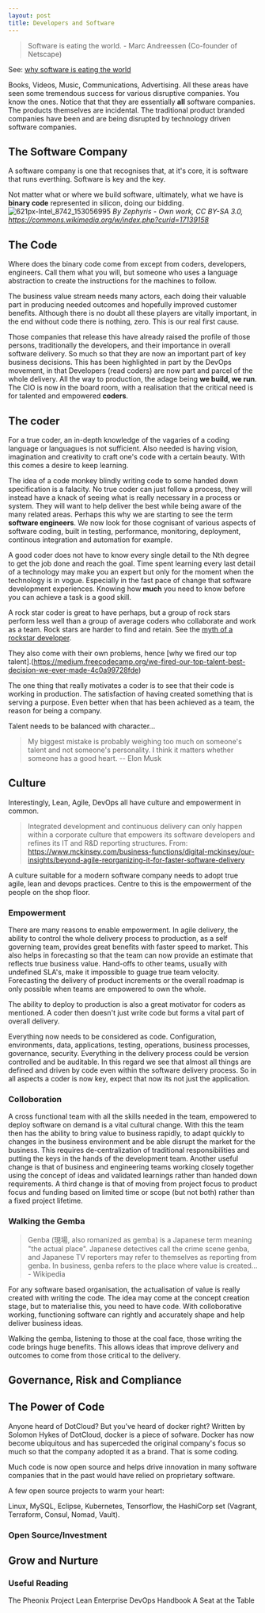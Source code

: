 ```yaml
---
layout: post
title: Developers and Software
---
```


>Software is eating the world. 
    - Marc Andreessen (Co-founder of Netscape)

See:
[why software is eating the world](https://a16z.com/2016/08/20/why-software-is-eating-the-world/)

Books, Videos, Music, Communications, Advertising. All these areas have seen some tremendous success for various disruptive companies. You know the ones. Notice that that they are essentially **all** software companies. The products themselves are incidental. The traditional product branded companies have been and are being disrupted by technology driven software companies.

## The Software Company

A software company is one that recognises that, at it's core, it is software that runs everthing. Software is key and the key.

Not matter what or where we build software, ultimately, what we have is **binary code** represented in silicon, doing our bidding. 
![621px-Intel_8742_153056995](/content/images/2018/10/621px-Intel_8742_153056995.jpg)
*By Zephyris - Own work, CC BY-SA 3.0, https://commons.wikimedia.org/w/index.php?curid=17139158*


## The Code
Where does the binary code come from except from coders, developers, engineers. Call them what you will, but someone who uses a language abstraction to create the instructions for the machines to follow.

The business value stream needs many actors, each doing their valuable part in producing needed outcomes and hopefully improved customer benefits. Although there is no doubt all these players are vitally important, in the end without code there is nothing, zero. This is our real first cause. 

Those companies that release this have already raised the profile of those persons, traditionally the developers, and their importance in  overall software delivery. So much so that they are now an important part of key business decisions. This has been highlighted in part by the DevOps movement, in that Developers (read coders) are now part and parcel of the whole delivery. All the way to production, the adage being **we build, we run**. The CIO is now in the board room, with a realisation that the critical need is for talented and empowered **coders**.

## The coder
For a true coder, an in-depth knowledge of the vagaries of a coding language or languagues is not sufficient. Also needed is having vision, imagination and creativity to craft one's code with a certain beauty. With this comes a desire to keep learning.

The idea of a code monkey blindly writing code to some handed down specification is a falacity. No true coder can just follow a process, they will instead have a knack of seeing what is really necessary in a process or system. They will want to help deliver the best while being aware of the many related areas. Perhaps this why we are starting to see the term **software engineers**. We now look for those cognisant of various aspects of software coding, built in testing, performance, monitoring, deployment, continous integration and automation for example.

A good coder does not have to know every single detail to the Nth degree to get the job done and reach the goal. Time spent learning every last detail of a technology may make you an expert but only for the moment when the technology is in vogue. Especially in the fast pace of change that software development experiences. Knowing how **much** you need to know before you can achieve a task is a good skill.

A rock star coder is great to have perhaps, but a group of rock stars perform less well than a group of average coders who collaborate and work as a team. Rock stars are harder to find and retain. See the [myth of a rockstar developer](https://hackernoon.com/the-myth-of-a-rockstar-developer-e6564bd51b5c?gi=4e89fafecdbd).

They also come with their own problems, hence [why we fired our top talent].(https://medium.freecodecamp.org/we-fired-our-top-talent-best-decision-we-ever-made-4c0a99728fde)

The one thing that really motivates a coder is to see that their code is working in production. The satisfaction of having created something that is serving a purpose. Even better when that has been achieved as a team, the reason for being a company.

Talent needs to be balanced with character...

> My biggest mistake is probably weighing too much on someone's talent and not someone's personality. I think it matters whether someone has a good heart.
-- Elon Musk


## Culture

Interestingly, Lean, Agile, DevOps all have culture and empowerment in common.

> Integrated development and continuous delivery can only happen within a corporate culture that empowers its software developers and refines its IT and R&D reporting structures. From:  https://www.mckinsey.com/business-functions/digital-mckinsey/our-insights/beyond-agile-reorganizing-it-for-faster-software-delivery

A culture suitable for a modern software company needs to adopt true agile, lean and devops practices. Centre to this is the empowerment of the people on the shop floor. 

### Empowerment

There are many reasons to enable empowerment. In agile delivery, the ability to control the whole delivery process to production, as a self governing team, provides great benefits with faster speed to market. This also helps in forecasting so that the team can now provide an estimate that reflects true business value. Hand-offs to other teams, usually with undefined SLA's, make it impossible to guage true team velocity. Forecasting the delivery of product increments or the overall roadmap is only possible when teams are empowered to own the whole.

The ability to deploy to production is also a great motivator for coders as mentioned. A coder then doesn't just write code but forms a vital part of overall delivery. 

Everything now needs to be considered as code. Configuration, environments, data, applications, testing, operations, business processes, governance, security. Everything in the delivery process could be version controlled and be auditable. In this regard we see that almost all things are defined and driven by code even within the software delivery process. So in all aspects a coder is now key, expect that now its not just the application.

### Colloboration

A cross functional team with all the skills needed in the team, empowered to deploy software on demand is a vital cultural change. With this the team then has the ability to bring value to business rapidly, to adapt quickly to changes in the business environment and be able disrupt the market for the business. This requires de-centralization of traditional responsibilities and putting the keys in the hands of the development team. Another useful change is that of business and engineering teams working closely together using the concept of ideas and validated learnings rather than handed down requirements. A third change is that of moving from project focus to product focus and funding based on limited time or scope (but not both) rather than a fixed project lifetime. 

### Walking the Gemba
  
>Genba (現場, also romanized as gemba) is a Japanese term meaning "the actual place". Japanese detectives call the crime scene genba, and Japanese TV reporters may refer to themselves as reporting from genba. In business, genba refers to the place where value is created...
    - Wikipedia
 
For any software based organisation, the actualisation of value is really created with writing the code. The idea may come at the concept creation stage, but to materialise this, you need to have code. With colloborative working, functioning software can rightly and accurately shape and help deliver business ideas. 

Walking the gemba, listening to those at the coal face, those writing the code brings huge benefits. This allows ideas that improve delivery and outcomes to come from those critical to the delivery. 


## Governance, Risk and Compliance

## The Power of Code
  
Anyone heard of DotCloud? But you've heard of docker right? Written by Solomon Hykes of DotCloud, docker is a piece of sofware. Docker has now become ubiquitous and has superceded the original company's focus so much so that the company adopted it as a brand. That is some coding.

Much code is now open source and helps drive innovation in many software companies that in the past would have relied on proprietary software. 

A few open source projects to warm your heart:

Linux, MySQL, Eclipse, Kubernetes, Tensorflow, the HashiCorp set (Vagrant, Terraform, Consul, Nomad, Vault). 



### Open Source/Investment

## Grow and Nurture

### Useful Reading

The Pheonix Project
Lean Enterprise
DevOps Handbook
A Seat at the Table


